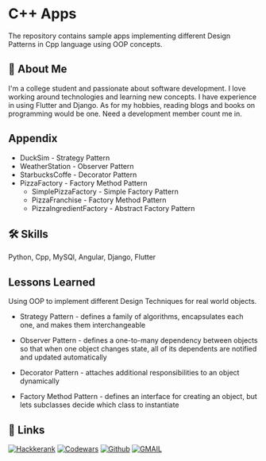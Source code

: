 # C++ Apps

The repository contains sample apps implementing different Design Patterns in Cpp language using OOP concepts.

## 🚀 About Me
I'm a college student and passionate about software development. I love working around technologies and learning new concepts. I have experience in using Flutter and Django. As for my hobbies, reading blogs and books on programming would be one. Need a development member count me in.

## Appendix

* DuckSim - Strategy Pattern
* WeatherStation - Observer Pattern
* StarbucksCoffe - Decorator Pattern
* PizzaFactory - Factory Method Pattern
    * SimplePizzaFactory - Simple Factory Pattern
    * PizzaFranchise - Factory Method Pattern
    * PizzaIngredientFactory - Abstract Factory Pattern 

## 🛠 Skills
Python, Cpp, MySQl, Angular, Django, Flutter

## Lessons Learned

Using OOP to implement different Design Techniques for real world objects.

* Strategy Pattern - 
    defines a family of algorithms,
    encapsulates each one, and makes them interchangeable

* Observer Pattern - 
    defines a one-to-many dependency between objects so that when
    one object changes state, all of its dependents are notified and updated automatically

* Decorator Pattern -
    attaches additional responsibilities to an object dynamically

* Factory Method Pattern - 
    defines an interface for creating an object, but lets
    subclasses decide which class to instantiate

## 🔗 Links
[![Hackkerank](https://img.shields.io/badge/Hackerrank-00EA64?style=flat&logo=hackerrank&logoColor=white)](https://www.hackerrank.com/umangramthakur)
[![Codewars](https://img.shields.io/badge/Codewars-grey?style=flat&logo=codewars&logoColor=B1361E)](https://www.codewars.com/users/Umang-Thakur)
[![Github](https://img.shields.io/badge/GitHub-100000?style=flat&logo=github&logoColor=white)](https://github.com/Umang-Thakur)
[![GMAIL](https://img.shields.io/badge/Gmail-D14836?style=flat&logo=gmail&logoColor=white)](mailto:umangramthakur@gmail.com)

